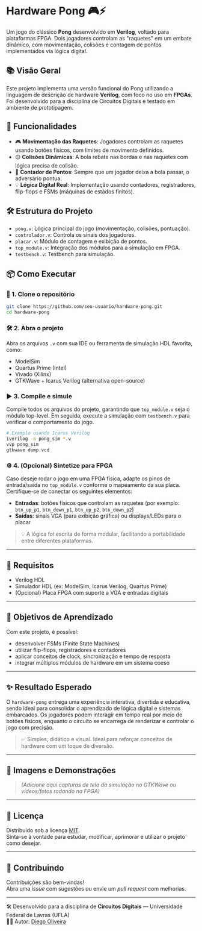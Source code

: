 # Hardware Pong 🎮⚡

Um jogo do clássico **Pong** desenvolvido em **Verilog**, voltado para plataformas FPGA. Dois jogadores controlam as "raquetes" em um embate dinâmico, com movimentação, colisões e contagem de pontos implementados via lógica digital.

## 📚 Visão Geral

Este projeto implementa uma versão funcional do Pong utilizando a linguagem de descrição de hardware **Verilog**, com foco no uso em **FPGAs**. Foi desenvolvido para a disciplina de Circuitos Digitais e testado em ambiente de prototipagem.

## 🚀 Funcionalidades

- 🎮 **Movimentação das Raquetes**: Jogadores controlam as raquetes usando botões físicos, com limites de movimento definidos.
- 🟡 **Colisões Dinâmicas**: A bola rebate nas bordas e nas raquetes com lógica precisa de colisão.
- 🧠 **Contador de Pontos**: Sempre que um jogador deixa a bola passar, o adversário pontua.
- 💡 **Lógica Digital Real**: Implementação usando contadores, registradores, flip-flops e FSMs (máquinas de estados finitos).

## 🛠 Estrutura do Projeto

- `pong.v`: Lógica principal do jogo (movimentação, colisões, pontuação).
- `controlador.v`: Controla os sinais dos jogadores.
- `placar.v`: Módulo de contagem e exibição de pontos.
- `top_module.v`: Integração dos módulos para a simulação em FPGA.
- `testbench.v`: Testbench para simulação.

## 📦 Como Executar

### 🔗 1. Clone o repositório
```bash
git clone https://github.com/seu-usuario/hardware-pong.git
cd hardware-pong
```
### 🛠 2. Abra o projeto

Abra os arquivos `.v` com sua IDE ou ferramenta de simulação HDL favorita, como:

- ModelSim  
- Quartus Prime (Intel)  
- Vivado (Xilinx)  
- GTKWave + Icarus Verilog (alternativa open-source)

### ▶️ 3. Compile e simule

Compile todos os arquivos do projeto, garantindo que `top_module.v` seja o módulo top-level. Em seguida, execute a simulação com `testbench.v` para verificar o comportamento do jogo.

```bash
# Exemplo usando Icarus Verilog
iverilog -o pong_sim *.v
vvp pong_sim
gtkwave dump.vcd
```
### ⚙️ 4. (Opcional) Sintetize para FPGA

Caso deseje rodar o jogo em uma FPGA física, adapte os pinos de entrada/saída no `top_module.v` conforme o mapeamento da sua placa. Certifique-se de conectar os seguintes elementos:

- **Entradas**: botões físicos que controlam as raquetes (por exemplo: `btn_up_p1`, `btn_down_p1`, `btn_up_p2`, `btn_down_p2`)
- **Saídas**: sinais VGA (para exibição gráfica) ou displays/LEDs para o placar

> 💡 A lógica foi escrita de forma modular, facilitando a portabilidade entre diferentes plataformas.

---

## 📌 Requisitos

- Verilog HDL
- Simulador HDL (ex: ModelSim, Icarus Verilog, Quartus Prime)
- (Opcional) Placa FPGA com suporte a VGA e entradas digitais

---

## 🎯 Objetivos de Aprendizado

Com este projeto, é possível:

- desenvolver FSMs (Finite State Machines)
- utilizar flip-flops, registradores e contadores
- aplicar conceitos de clock, sincronização e tempo de resposta
- integrar múltiplos módulos de hardware em um sistema coeso

---

## ✨ Resultado Esperado

O `hardware-pong` entrega uma experiência interativa, divertida e educativa, sendo ideal para consolidar o aprendizado de lógica digital e sistemas embarcados. Os jogadores podem interagir em tempo real por meio de botões físicos, enquanto o circuito se encarrega de renderizar e controlar o jogo com precisão.

> ✅ Simples, didático e visual. Ideal para reforçar conceitos de hardware com um toque de diversão.

---

## 📸 Imagens e Demonstrações

> *(Adicione aqui capturas de tela da simulação no GTKWave ou vídeos/fotos rodando na FPGA)*

---

## 📜 Licença

Distribuído sob a licença [MIT](LICENSE).  
Sinta-se à vontade para estudar, modificar, aprimorar e utilizar o projeto como desejar.

---

## 🤝 Contribuindo

Contribuições são bem-vindas!  
Abra uma *issue* com sugestões ou envie um *pull request* com melhorias.

---

🛠 Desenvolvido para a disciplina de **Circuitos Digitais** — Universidade Federal de Lavras (UFLA)  
👨‍💻 Autor: [Diego Oliveira](https://github.com/diegocodehub)
